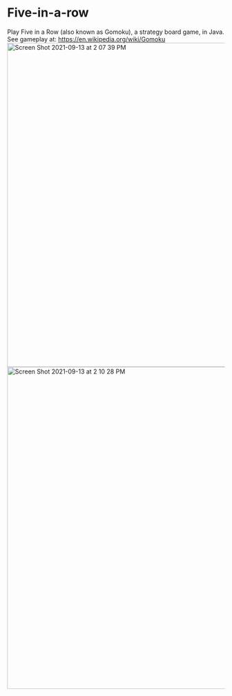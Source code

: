 # Five-in-a-row
Play Five in a Row (also known as Gomoku), a strategy board game, in Java. See gameplay at: https://en.wikipedia.org/wiki/Gomoku
<img width="751" alt="Screen Shot 2021-09-13 at 2 07 39 PM" src="https://user-images.githubusercontent.com/61482779/133135090-02ff2b71-d569-47f1-bf19-77ac29391ed8.png">
<img width="746" alt="Screen Shot 2021-09-13 at 2 10 28 PM" src="https://user-images.githubusercontent.com/61482779/133135099-0e465788-e830-4607-b089-2f5cd83e97f0.png">
